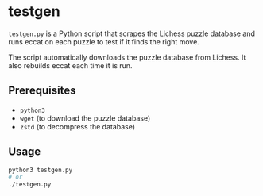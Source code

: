 # testgen

`testgen.py` is a Python script that scrapes the Lichess puzzle database and
runs eccat on each puzzle to test if it finds the right move.

The script automatically downloads the puzzle database from Lichess. It also
rebuilds eccat each time it is run.

## Prerequisites

-   `python3`
-   `wget` (to download the puzzle database)
-   `zstd` (to decompress the database)

## Usage

```sh
python3 testgen.py
# or
./testgen.py
```
